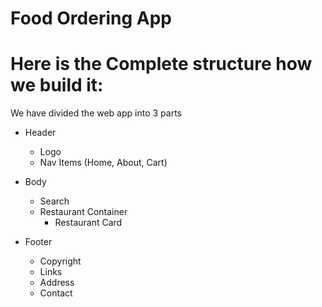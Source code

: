 # Food Ordering App

# Here is the Complete structure how we build it:

We have divided the web app into 3 parts

- Header

  - Logo
  - Nav Items (Home, About, Cart)

- Body

  - Search
  - Restaurant Container
    - Restaurant Card

- Footer
  - Copyright
  - Links
  - Address
  - Contact
